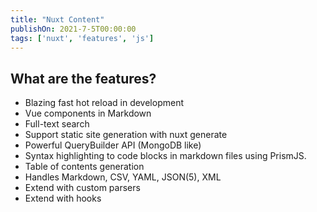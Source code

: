 ```yaml
---
title: "Nuxt Content"
publishOn: 2021-7-5T00:00:00
tags: ['nuxt', 'features', 'js']
---
```


## What are the features?

- Blazing fast hot reload in development
- Vue components in Markdown
- Full-text search
- Support static site generation with nuxt generate
- Powerful QueryBuilder API (MongoDB like)
- Syntax highlighting to code blocks in markdown files using PrismJS.
- Table of contents generation
- Handles Markdown, CSV, YAML, JSON(5), XML
- Extend with custom parsers
- Extend with hooks